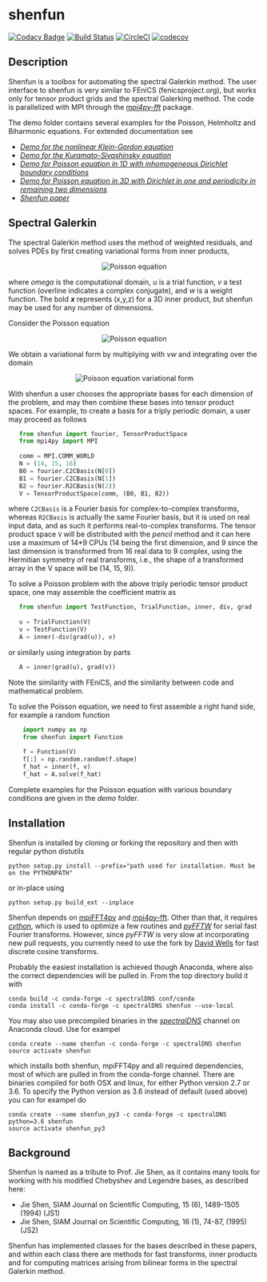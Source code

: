 # shenfun

[![Codacy Badge](https://api.codacy.com/project/badge/Grade/dc9c6e8e33c34382b76d38916852b36b)](https://app.codacy.com/app/mikaem/shenfun?utm_source=github.com&utm_medium=referral&utm_content=spectralDNS/shenfun&utm_campaign=badger)
[![Build Status](https://travis-ci.org/spectralDNS/shenfun.svg?branch=master)](https://travis-ci.org/spectralDNS/shenfun)
[![CircleCI](https://circleci.com/gh/spectralDNS/shenfun.svg?style=svg)](https://circleci.com/gh/spectralDNS/shenfun)
[![codecov](https://codecov.io/gh/spectralDNS/shenfun/branch/master/graph/badge.svg)](https://codecov.io/gh/spectralDNS/shenfun)

Description
-----------
Shenfun is a toolbox for automating the spectral Galerkin method.  The user interface to shenfun is very similar to FEniCS (fenicsproject.org), but works only for tensor product grids and the spectral Galerking method. The code is parallelized with MPI through the [*mpi4py-fft*](https://bitbucket.org/mpi4py/mpi4py-fft) package.

The demo folder contains several examples for the Poisson, Helmholtz and Biharmonic equations. For extended documentation see

* [*Demo for the nonlinear Klein-Gordon equation*](https://rawgit.com/spectralDNS/shenfun/master/docs/src/KleinGordon/kleingordon_bootstrap.html)
* [*Demo for the Kuramato-Sivashinsky equation*](https://rawgit.com/spectralDNS/shenfun/master/docs/src/KuramatoSivashinsky/kuramatosivashinsky_bootstrap.html)
* [*Demo for Poisson equation in 1D with inhomogeneous Dirichlet boundary conditions*](https://rawgit.com/spectralDNS/shenfun/master/docs/src/Poisson/poisson_bootstrap.html)
* [*Demo for Poisson equation in 3D with Dirichlet in one and periodicity in remaining two dimensions*](https://rawgit.com/spectralDNS/shenfun/master/docs/src/Poisson3D/poisson3d_bootstrap.html)
* [*Shenfun paper*](https://rawgit.com/spectralDNS/shenfun/master/docs/shenfun_bootstrap.html)

Spectral Galerkin
-----------------
The spectral Galerkin method uses the method of weighted residuals, and solves PDEs by first creating variational forms from inner products, 
<p align="center">
    <img src="https://rawgit.com/spectralDNS/spectralutilities/master/figures/shenfun_readme/inner_product_3D.png" alt="Poisson equation"/>
</p>
<p align="center">

where _omega_ is the computational domain, _u_ is a trial function, _v_ a test function (overline indicates a complex conjugate), and _w_ is a weight function. The bold _**x**_ represents (x,y,z) for a 3D inner product, but shenfun may be used for any number of dimensions. 

Consider the Poisson equation 
<p align="center">
    <img src="https://rawgit.com/spectralDNS/spectralutilities/master/figures/shenfun_readme/poisson_3D_2.png" alt="Poisson equation"/>
</p>
<p align="center">

We obtain a variational form by multiplying with _vw_ and integrating over the domain

<p align="center">
    <img src="https://rawgit.com/spectralDNS/spectralutilities/master/figures/shenfun_readme/poisson_3D_var.png" alt="Poisson equation variational form"/>
</p>
<p align="center">

With shenfun a user chooses the appropriate bases for each dimension of the problem, and may then combine these bases into tensor product spaces. For example, to create a basis for a triply periodic domain, a user may proceed as follows

```python
   from shenfun import fourier, TensorProductSpace
   from mpi4py import MPI
   
   comm = MPI.COMM_WORLD
   N = (14, 15, 16)
   B0 = fourier.C2CBasis(N[0])
   B1 = fourier.C2CBasis(N[1])
   B2 = fourier.R2CBasis(N(2))
   V = TensorProductSpace(comm, (B0, B1, B2))
```
where `C2CBasis` is a Fourier basis for complex-to-complex transforms, whereas `R2CBasis` is actually the same Fourier basis, but it is used on real input data, and as such it performs real-to-complex transforms. The tensor product space `V` will be distributed with the *pencil* method and it can here use a maximum of 14*9 CPUs (14 being the first dimension, and 9 since the last dimension is transformed from 16 real data to 9 complex, using the Hermitian symmetry of real transforms, i.e., the shape of a transformed array in the V space will be (14, 15, 9)). 

To solve a Poisson problem with the above triply periodic tensor product space, one may assemble the coefficient matrix as

```python
   from shenfun import TestFunction, TrialFunction, inner, div, grad
   
   u = TrialFunction(V)
   v = TestFunction(V)
   A = inner(-div(grad(u)), v)
```
or similarly using integration by parts

```python
   A = inner(grad(u), grad(v))
```
Note the similarity with FEniCS, and the similarity between code and mathematical problem.

To solve the Poisson equation, we need to first assemble a right hand side, for example a random function

```python
    import numpy as np
    from shenfun import Function
    
    f = Function(V)
    f[:] = np.random.random(f.shape)
    f_hat = inner(f, v)
    f_hat = A.solve(f_hat)
```
Complete examples for the Poisson equation with various boundary conditions are given in the *demo* folder.

Installation
------------
Shenfun is installed by cloning or forking the repository and then with regular python distutils

    python setup.py install --prefix="path used for installation. Must be on the PYTHONPATH"
    
or in-place using

    python setup.py build_ext --inplace

Shenfun depends on [mpiFFT4py](https://github.com/spectralDNS/mpiFFT4py) and [mpi4py-fft](https://bitbucket.org/mpi4py/mpi4py-fft). Other than that, it requires [*cython*](http://cython.org), which is used to optimize a few routines and [*pyFFTW*](https://github.com/pyFFTW/pyFFTW) for serial fast Fourier transforms. However, since *pyFFTW* is very slow at incorporating new pull requests, you currently need to use the fork by [David Wells](https://github.com/drwells/pyFFTW/tree/r2r-try-two) for fast discrete cosine transforms.

Probably the easiest installation is achieved though Anaconda, where also the correct dependencies will be pulled in. From the top directory build it with

    conda build -c conda-forge -c spectralDNS conf/conda
    conda install -c conda-forge -c spectralDNS shenfun --use-local

You may also use precompiled binaries in the [*spectralDNS*](https://anaconda.org/spectralDNS) channel on Anaconda cloud. Use for exampel

    conda create --name shenfun -c conda-forge -c spectralDNS shenfun
    source activate shenfun

which installs both shenfun, mpiFFT4py and all required dependencies, most of which are pulled in from the conda-forge channel. There are binaries compiled for both OSX and linux, for either Python version 2.7 or 3.6. To specify the Python version as 3.6 instead of default (used above) you can for exampel do

    conda create --name shenfun_py3 -c conda-forge -c spectralDNS python=3.6 shenfun
    source activate shenfun_py3

Background
----------

Shenfun is named as a tribute to Prof. Jie Shen, as it contains many tools for working with his modified Chebyshev and Legendre bases, as described here:
  * Jie Shen, SIAM Journal on Scientific Computing, 15 (6), 1489-1505 (1994) (JS1)
  * Jie Shen, SIAM Journal on Scientific Computing, 16 (1), 74-87, (1995) (JS2)

Shenfun has implemented classes for the bases described in these papers, and within each class there are methods for fast transforms, inner products and for computing matrices arising from bilinear forms in the spectral Galerkin method. 
